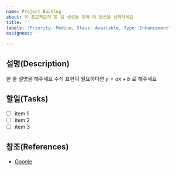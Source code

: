 ```yaml
---
name: Project Backlog
about: 이 프로젝트의 할 일 생성을 위해 이 옵션을 선택하세요
title: ''
labels: 'Priority: Medium, Staus: Available, Type: Enhancement'
assignees: ''

---
```


## 설명(Description)
한 줄 설명을 해주세요
수식 표현이 필요하다면 $y=ax+b$ 로 해주세요

## 할일(Tasks)

- [ ] item 1
- [ ] item 2
- [ ] item 3

## 참조(References)

- [Google](https://www.google.com/)
